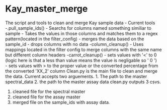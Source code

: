 # Kay_master_merge
 The script and tools to clean and merge Kay sample data
    - Current tools
        -.pull_sample_ids()
            - Searchs for columns named something similiar to sample
            - Takes the values in those columns and matches them to a regex pattern(located in the filter_config) 
            - merges the data based on the sample_id
            - drops columns with no data
        -column_cleanup()
            - Uses mappings located in the filter config to merge columns with the same name but different column headers
        -carrot_cleanup() 
            - sets values with '<' to 0 (logic here is that a less than value means the value is negligable so ' 0 ')\
            - sets values with > to the proper value or the converted percentage from the converted 'XX_2' column
Clean.py is the main file to clean and merge the data. Current accepts two arguements.
    1. The path to the master spectral_data
    2. the path to the master assay data
clean.py outputs 3 csvs.
1. cleaned file for the spectral master 
2. cleaned file for the assay master
3. merged file on the sample_ids with assay data.